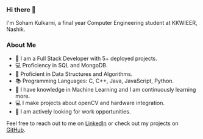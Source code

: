 <!---
soham-19/soham-19 is a ✨ special ✨ repository because its README.md (this file) appears on your GitHub profile.
You can click the Preview link to take a look at your changes.
--->

### Hi there 👋

I'm Soham Kulkarni, a final year Computer Engineering student at KKWIEER, Nashik.

### About Me

- 🌟 I am a Full Stack Developer with 5+ deployed projects.
- 💻 Proficiency in SQL and MongoDB.
- 🔧 Proficient in Data Structures and Algorithms.
- 📚 Programming Languages: C, C++, Java, JavaScript, Python.
- 🤖 I have knowledge in Machine Learning and I am continuously learning more.
- 💻 I make projects about openCV and hardware integration.
- 🚀 I am actively looking for work opportunities.

Feel free to reach out to me on [LinkedIn](https://www.linkedin.com/in/sohamkulkarni/) or check out my projects on [GitHub](https://github.com/soham-19).
